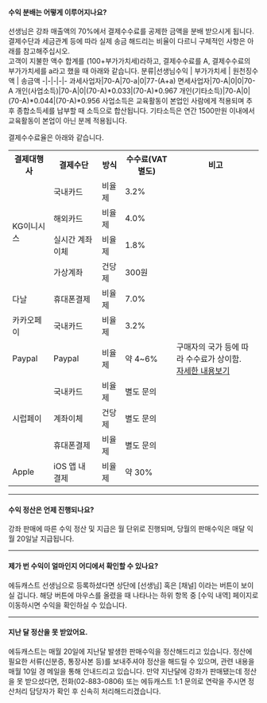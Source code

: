 #### 수익 분배는 어떻게 이루어지나요?
선생님은 강좌 매출액의 70%에서 결제수수료를 공제한 금액을 분배 받으시게 됩니다. 결제수단과 세금관계 등에 따라 실제 송금 해드리는 비율이 다르니 구체적인 사항은 아래를 참고해주십시오.  
고객이 지불한 액수 합계를 (100+부가가치세)라하고, 결제수수료를 A, 결제수수료의 부가가치세를 a라고 했을 때 아래와 같습니다.
분류|선생님수익 | 부가가치세 | 원천징수액 | 송금액
-|-|-|-|-
과세사업자|70-A|70-a|0|77-(A+a)
면세사업자|70-A|0|0|70-A
개인(사업소득)|70-A|0|(70-A)\*0.033|(70-A)\*0.967
개인(기타소득)|70-A|0|(70-A)\*0.044|(70-A)\*0.956
사업소득은 교육활동이 본업인 사람에게 적용되며 추후 종합소득세를 납부할 때 소득으로 합산됩니다. 기타소득은 연간 1500만원 이내에서 교육활동이 본업이 아닌 분께 적용됩니다.  

결제수수료율은 아래와 같습니다.
<table>
<tr>
<th> 결제대행사 </th>
<th> 결제수단 </th>
<th> 방식 </th>
<th> 수수료(VAT 별도) </th>
<th> 비고 </th>
</tr>
<tr>
<td rowspan=4>KG이니시스</td>
<td>국내카드</td>
<td>비율제</td>
<td>3.2%</td>
<td></td>
</tr>
<tr>
<td>해외카드</td>
<td>비율제</td>
<td>4.0%</td>
<td></td>
</tr>
<tr>
<td>실시간 계좌이체</td>
<td>비율제</td>
<td>1.8%</td>
<td></td>
</tr>
<tr>
<td>가상계좌</td>
<td>건당제</td>
<td>300원</td>
<td></td>
</tr>
<tr>
<td>다날</td>
<td>휴대폰결제</td>
<td>비율제</td>
<td>7.0%</td>
<td></td>
</tr>
<tr>
<td>카카오페이</td>
<td>국내카드</td>
<td>비율제</td>
<td>3.2%</td>
<td></td>
</tr>
<tr>
<td>Paypal</td>
<td>Paypal</td>
<td>비율제</td>
<td> 약 4~6%<br></td>
<td>구매자의 국가 등에 따라 수수료가 상이함.<br>
<a href="https://www.paypal.com/kr/webapps/mpp/ua/useragreement-full#exhibit_A">자세한 내용보기</a> </td>
</tr>
<tr>
<td rowspan=3>시럽페이</td>
<td>국내카드</td>
<td>비율제</td>
<td>별도 문의</td>
<td></td>
</tr>
<tr>
<td>계좌이체</td>
<td>건당제</td>
<td>별도 문의</td>
<td></td>
</tr>
<tr>
<td>휴대폰결제</td>
<td>비율제</td>
<td>별도 문의</td>
<td></td>
</tr>
<tr>
<td>Apple</td>
<td>iOS 앱 내 결제</td>
<td>비율제</td>
<td>약 30%</td>
<td></td>
</tr>
</table>


---

#### 수익 정산은 언제 진행되나요?
강좌 판매에 따른 수익 정산 및 지급은 월 단위로 진행되며, 당월의 판매수익은 매달 익월 20일날 지급됩니다.

---

#### 제가 번 수익이 얼마인지 어디에서 확인할 수 있나요?
에듀캐스트 선생님으로 등록하셨다면 상단에 [선생님] 혹은 [채널] 이라는 버튼이 보이실 겁니다. 해당 버튼에 마우스를 올렸을 때 나타나는 하위 항목 중 [수익 내역] 페이지로 이동하시면 수익을 확인하실 수 있습니다.

---

#### 지난 달 정산을 못 받았어요.
에듀캐스트는 매월 20일에 지난달 발생한 판매수익을 정산해드리고 있습니다. 정산에 필요한 서류(신분증, 통장사본 등)를 보내주셔야 정산을 해드릴 수 있으며, 관련 내용을 매월 10일 경 메일을 통해 안내드리고 있습니다. 만약 지난달에 강좌가 판매됐는데 정산을 못 받으셨다면, 전화(02-883-0806) 또는 에듀캐스트 1:1 문의로 연락을 주시면 정산처리 담당자가 확인 후 신속히 처리해드리겠습니다.
